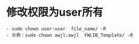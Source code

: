 # 修改权限为user所有
    - sudo chown user:user  file_name/ -R
    - 示例：sudo chown awjl:awjl  FWLIB_Template/ -R
